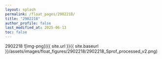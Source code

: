 ```yaml
---
layout: splash
permalink: /float_pages/2902218/
title: "2902218"
author_profile: false
last_modified_at: 2025-06-13
toc: false
---
```

 
2902218
![img-png]({{ site.url }}{{ site.baseurl }}/assets/images/float_figures/2902218/2902218_Sprof_processed_v2.png)